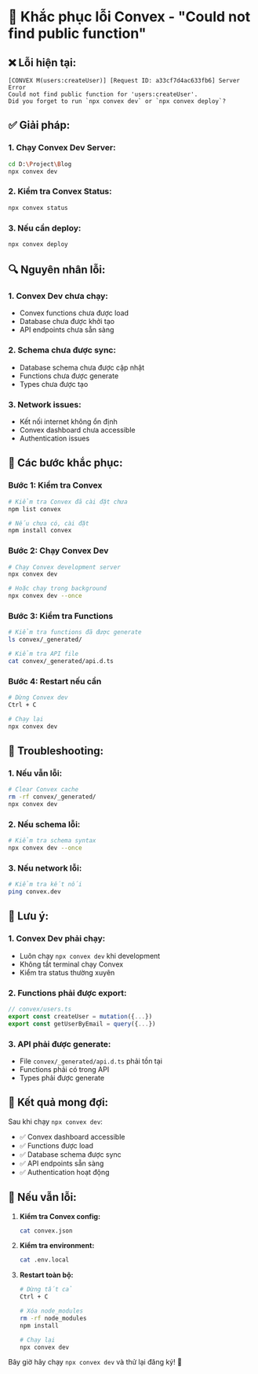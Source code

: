 # 🔧 Khắc phục lỗi Convex - "Could not find public function"

## ❌ **Lỗi hiện tại:**
```
[CONVEX M(users:createUser)] [Request ID: a33cf7d4ac633fb6] Server Error 
Could not find public function for 'users:createUser'. 
Did you forget to run `npx convex dev` or `npx convex deploy`?
```

## ✅ **Giải pháp:**

### **1. Chạy Convex Dev Server:**
```bash
cd D:\Project\Blog
npx convex dev
```

### **2. Kiểm tra Convex Status:**
```bash
npx convex status
```

### **3. Nếu cần deploy:**
```bash
npx convex deploy
```

## 🔍 **Nguyên nhân lỗi:**

### **1. Convex Dev chưa chạy:**
- Convex functions chưa được load
- Database chưa được khởi tạo
- API endpoints chưa sẵn sàng

### **2. Schema chưa được sync:**
- Database schema chưa được cập nhật
- Functions chưa được generate
- Types chưa được tạo

### **3. Network issues:**
- Kết nối internet không ổn định
- Convex dashboard chưa accessible
- Authentication issues

## 🚀 **Các bước khắc phục:**

### **Bước 1: Kiểm tra Convex**
```bash
# Kiểm tra Convex đã cài đặt chưa
npm list convex

# Nếu chưa có, cài đặt
npm install convex
```

### **Bước 2: Chạy Convex Dev**
```bash
# Chạy Convex development server
npx convex dev

# Hoặc chạy trong background
npx convex dev --once
```

### **Bước 3: Kiểm tra Functions**
```bash
# Kiểm tra functions đã được generate
ls convex/_generated/

# Kiểm tra API file
cat convex/_generated/api.d.ts
```

### **Bước 4: Restart nếu cần**
```bash
# Dừng Convex dev
Ctrl + C

# Chạy lại
npx convex dev
```

## 🔧 **Troubleshooting:**

### **1. Nếu vẫn lỗi:**
```bash
# Clear Convex cache
rm -rf convex/_generated/
npx convex dev
```

### **2. Nếu schema lỗi:**
```bash
# Kiểm tra schema syntax
npx convex dev --once
```

### **3. Nếu network lỗi:**
```bash
# Kiểm tra kết nối
ping convex.dev
```

## 📝 **Lưu ý:**

### **1. Convex Dev phải chạy:**
- Luôn chạy `npx convex dev` khi development
- Không tắt terminal chạy Convex
- Kiểm tra status thường xuyên

### **2. Functions phải được export:**
```typescript
// convex/users.ts
export const createUser = mutation({...})
export const getUserByEmail = query({...})
```

### **3. API phải được generate:**
- File `convex/_generated/api.d.ts` phải tồn tại
- Functions phải có trong API
- Types phải được generate

## 🎯 **Kết quả mong đợi:**

Sau khi chạy `npx convex dev`:
- ✅ Convex dashboard accessible
- ✅ Functions được load
- ✅ Database schema được sync
- ✅ API endpoints sẵn sàng
- ✅ Authentication hoạt động

## 🚨 **Nếu vẫn lỗi:**

1. **Kiểm tra Convex config:**
   ```bash
   cat convex.json
   ```

2. **Kiểm tra environment:**
   ```bash
   cat .env.local
   ```

3. **Restart toàn bộ:**
   ```bash
   # Dừng tất cả
   Ctrl + C
   
   # Xóa node_modules
   rm -rf node_modules
   npm install
   
   # Chạy lại
   npx convex dev
   ```

Bây giờ hãy chạy `npx convex dev` và thử lại đăng ký! 🚀
